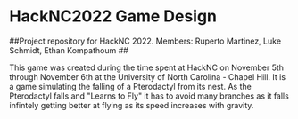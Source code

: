 # HackNC2022 Game Design #
##Project repository for HackNC 2022. Members: Ruperto Martinez, Luke Schmidt, Ethan Kompathoum ##

This game was created during the time spent at HackNC on November 5th through November 6th at the University of North Carolina - Chapel Hill. It is a game simulating the falling of a Pterodactyl from its nest. As the Pterodactyl falls and "Learns to Fly" it has to avoid many branches as it falls infintely getting better at flying as its speed increases with gravity.
